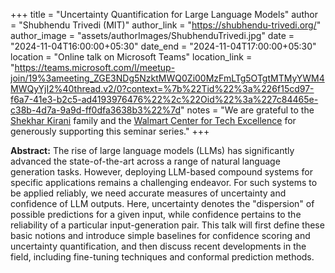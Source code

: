 +++
title = "Uncertainty Quantification for Large Language Models"
author = "Shubhendu Trivedi (MIT)"
author_link = "https://shubhendu-trivedi.org/"
author_image = "assets/authorImages/ShubhenduTrivedi.jpg"
date = "2024-11-04T16:00:00+05:30"
date_end = "2024-11-04T17:00:00+05:30"
location = "Online talk on Microsoft Teams"
location_link = "https://teams.microsoft.com/l/meetup-join/19%3ameeting_ZGE3NDg5NzktMWQ0Zi00MzFmLTg5OTgtMTMyYWM4MWQyYjI2%40thread.v2/0?context=%7b%22Tid%22%3a%226f15cd97-f6a7-41e3-b2c5-ad4193976476%22%2c%22Oid%22%3a%227c84465e-c38b-4d7a-9a9d-ff0dfa3638b3%22%7d"
notes = "We are grateful to the <a href = "https://www.accel.com/people/shekhar-kirani" target= "_blank">Shekhar Kirani</a> family and the <a href = "https://www.csa.iisc.ac.in/cfe-walmart/" target= "_blank">Walmart Center for Tech Excellence</a> for generously supporting this seminar series."
+++

<b>Abstract:</b>
The rise of large language models (LLMs) has significantly advanced the state-of-the-art across a range of natural 
language generation tasks. However, deploying LLM-based compound systems for specific applications remains a 
challenging endeavor. For such systems to be applied reliably, we need accurate measures of uncertainty and confidence 
of LLM outputs. Here, uncertainty denotes the "dispersion" of possible predictions for a given input, while confidence 
pertains to the reliability of a particular input-generation pair. This talk will first define these basic notions and 
introduce simple baselines for confidence scoring and uncertainty quantification, and then discuss recent developments 
in the field, including fine-tuning techniques and conformal prediction methods.
